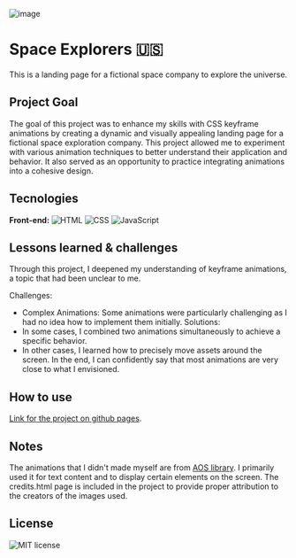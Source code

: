 ![image](https://github.com/user-attachments/assets/6827d43b-08c7-478e-9612-599128ef07fd)


# Space Explorers **🇺🇸**
This is a landing page for a fictional space company to explore the universe.

## Project Goal
The goal of this project was to enhance my skills with CSS keyframe animations by creating a dynamic and visually appealing landing page for a fictional space exploration company. This project allowed me to experiment with various animation techniques to better understand their application and behavior. It also served as an opportunity to practice integrating animations into a cohesive design.

## Tecnologies
**Front-end:** ![HTML](https://img.shields.io/badge/HTML-%20?style=for-the-badge&color=orange) ![CSS](https://img.shields.io/badge/CSS-%20?style=for-the-badge&color=blue) ![JavaScript](https://img.shields.io/badge/JAVASCRIPT-%20?style=for-the-badge&logo=javascript&logoColor=black&color=%23EFD81E)

## Lessons learned & challenges
Through this project, I deepened my understanding of keyframe animations, a topic that had been unclear to me.

Challenges:
* Complex Animations: Some animations were particularly challenging as I had no idea how to implement them initially.
Solutions:
* In some cases, I combined two animations simultaneously to achieve a specific behavior.
* In other cases, I learned how to precisely move assets around the screen.
In the end, I can confidently say that most animations are very close to what I envisioned.

## How to use
[Link for the project on github pages](https://joaoeduardogomes.github.io/landingPage-space-explores/).

## Notes
The animations that I didn't made myself are from [AOS library](https://michalsnik.github.io/aos/). I primarily used it for text content and to display certain elements on the screen.
The credits.html page is included in the project to provide proper attribution to the creators of the images used.

## **License**
![MIT license](https://img.shields.io/badge/License-MIT-%20?link=https%3A%2F%2Fchoosealicense.com%2Flicenses%2Fmit%2F)
